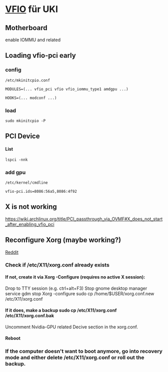 # [VFIO](https://wiki.archlinux.org/title/PCI_passthrough_via_OVMF) für UKI

## Motherboard

enable IOMMU and related

## Loading vfio-pci early

### config
````
/etc/mkinitcpio.conf
````
````
MODULES=(... vfio_pci vfio vfio_iommu_type1 amdgpu ...)
````
````
HOOKS=(... modconf ...)
````

### load
````
sudo mkinitcpio -P
````
## PCI Device

#### List

````
lspci -nnk
````

### add gpu

````
/etc/kernel/cmdline 
````
````
vfio-pci.ids=8086:56a5,8086:4f92
````

## X is not working
https://wiki.archlinux.org/title/PCI_passthrough_via_OVMF#X_does_not_start_after_enabling_vfio_pci

## Reconfigure Xorg (maybe working?)

[Reddit](https://askubuntu.com/questions/1317929/force-xorg-to-use-amd-gpu-over-nvidia-gpu/1438355#1438355)

### Check if /etc/X11/xorg.conf already exists

#### If not, create it via Xorg -Configure (requires no active X session):
  Drop to TTY session (e.g. ctrl+alt+F3)
  Stop gnome desktop manager service gdm stop
  Xorg -configure
  sudo cp /home/$USER/xorg.conf.new /etc/X11/xorg.conf
#### If it does, make a backup sudo cp /etc/X11/xorg.conf /etc/X11/xorg.conf.bak
  Uncomment Nvidia-GPU related Decive section in the xorg.conf.
#### Reboot
### If the computer doesn't want to boot anymore, go into recovery mode and either delete /etc/X11/xorg.conf or roll out the backup.

